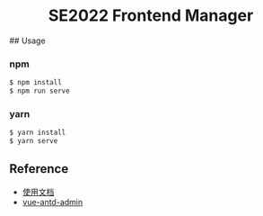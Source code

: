<h1 align="center">SE2022 Frontend Manager</h1>
## Usage

### npm
```bash
$ npm install
$ npm run serve
```
### yarn
```bash
$ yarn install
$ yarn serve
```

## Reference

- [使用文档](https://iczer.gitee.io/vue-antd-admin-docs)
- [vue-antd-admin](https://github.com/iczer/vue-antd-admin)